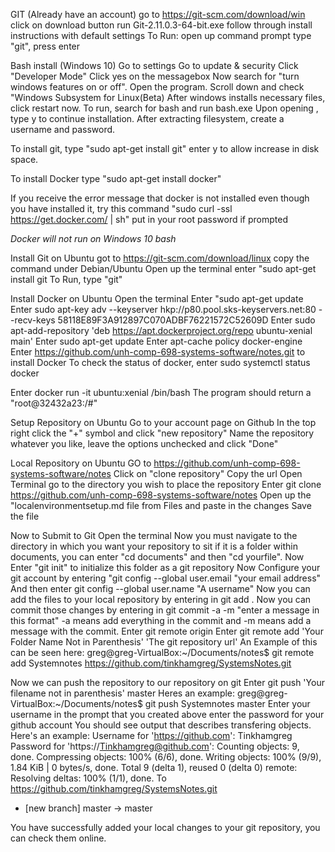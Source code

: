 GIT (Already have an account)
go to https://git-scm.com/download/win
click on download button
run Git-2.11.0.3-64-bit.exe
follow through install instructions with default settings
To Run: open up command prompt
type "git", press enter

Bash install (Windows 10)
Go to settings
Go to update & security
Click "Developer Mode"
Click yes on the messagebox
Now search for "turn windows features on or off". Open the program.
Scroll down and check "Windows Subsystem for Linux(Beta)
After windows installs necessary files, click restart now.
To run, search for bash and run bash.exe
Upon opening , type y to continue installation.
After extracting filesystem, create a username and password.

To install git, type "sudo apt-get install git"
enter y to allow increase in disk space.

To install Docker
type "sudo apt-get install docker"

If you receive the error message that docker is not installed
even though you have installed it, try this command
"sudo curl -ssl https://get.docker.com/ | sh"
put in your root password if prompted

*Docker will not run on Windows 10 bash*



Install Git on Ubuntu
got to https://git-scm.com/download/linux
copy the command under Debian/Ubuntu
Open up the terminal
enter "sudo apt-get install git
To Run, type "git"


Install Docker on Ubuntu
Open the terminal
Enter "sudo apt-get update
Enter sudo apt-key adv --keyserver hkp://p80.pool.sks-keyservers.net:80 --recv-keys 58118E89F3A912897C070ADBF76221572C52609D 
Enter sudo apt-add-repository 'deb https://apt.dockerproject.org/repo ubuntu-xenial main'
Enter sudo apt-get update
Enter apt-cache policy docker-engine
Enter https://github.com/unh-comp-698-systems-software/notes.git to install Docker
To check the status of docker, enter sudo systemctl status docker

Enter docker run -it ubuntu:xenial /bin/bash
The program should return a "root@32432a23:/#" 

Setup Repository on Ubuntu
Go to your account page on Github
In the top right click the "+" symbol and click "new repository"
Name the repository whatever you like, leave the options unchecked and click "Done"



Local Repository on Ubuntu
GO to https://github.com/unh-comp-698-systems-software/notes
Click on "clone repository"
Copy the url
Open Terminal
go to the directory you wish to place the repository
Enter git clone https://github.com/unh-comp-698-systems-software/notes
Open up the "localenvironmentsetup.md file from Files and paste in the changes
Save the file

Now to Submit to Git
Open the terminal
Now you must navigate to the directory in which you want your repository to sit
if it is a folder within documents, you can enter "cd documents" and then "cd yourfile".
Now Enter "git init" to initialize this folder as a git repository
Now Configure your git account by entering "git config --global user.email "your email address"
And then enter git config --global user.name "A username"
Now you can add the files to your local repository by entering in git add .
Now you can commit those changes by entering in git commit -a -m "enter a message in this format"
-a means add everything in the commit and -m means add a message with the commit.
Enter git remote origin
Enter git remote add 'Your Folder Name Not in Parenthesis' 'The git repository url'
An Example of this can be seen here: greg@greg-VirtualBox:~/Documents/notes$ git remote add Systemnotes https://github.com/tinkhamgreg/SystemsNotes.git

Now we can push the repository to our repository on git
Enter git push 'Your filename not in parenthesis' master
Heres an example: greg@greg-VirtualBox:~/Documents/notes$ git push Systemnotes master
Enter your username in the prompt that you created above
enter the password for your github account
You should see output that describes transfering objects.
Here's an example:
Username for 'https://github.com': Tinkhamgreg
Password for 'https://Tinkhamgreg@github.com': 
Counting objects: 9, done.
Compressing objects: 100% (6/6), done.
Writing objects: 100% (9/9), 1.84 KiB | 0 bytes/s, done.
Total 9 (delta 1), reused 0 (delta 0)
remote: Resolving deltas: 100% (1/1), done.
To https://github.com/tinkhamgreg/SystemsNotes.git
 * [new branch]      master -> master

You have successfully added your local changes to your git repository, you can check them online.







